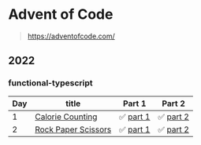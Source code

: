 # Advent of Code

> https://adventofcode.com/

## 2022
### functional-typescript
| Day | title | Part 1 | Part 2 |
| --- | ------ | ------ | ------ |
| 1 | [Calorie Counting](https://adventofcode.com/2022/day/1) | ✅ [part 1](/2022/functional-typescript/day-1/part01.ts) | ✅ [part 2](/2022/functional-typescript/day-1/part02.ts) |
| 2 | [Rock Paper Scissors](https://adventofcode.com/2022/day/2) | ✅ [part 1](/2022/functional-typescript/day-2/part01.ts) | ✅ [part 2](/2022/functional-typescript/day-2/part02.ts) |
